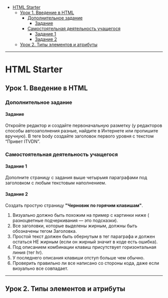- [HTML Starter](#html-starter)
  - [Урок 1. Введение в HTML](#урок-1-введение-в-html)
    - [Дополнительное задание](#дополнительное-задание)
      - [Задание](#задание)
    - [Самостоятельная деятельность учащегося](#самостоятельная-деятельность-учащегося)
      - [Задание 1](#задание-1)
      - [Задание 2](#задание-2)
  - [Урок 2. Типы элементов и атрибуты](#урок-2-типы-элементов-и-атрибуты)

***
# HTML Starter

## Урок 1. Введение в HTML

### Дополнительное задание

#### Задание

Откройте редактор и создайте первоначальную разметку (у редакторов способы автозаполнения разные, найдите в Интернете или пропишите вручную). В теге body создайте заголовок первого уровня с текстом “Привет ITVDN”.

### Самостоятельная деятельность учащегося
#### Задание 1
Дополните страницу с задания выше четырьмя параграфами под заголовком с любым текстовым наполнением.
#### Задание 2
Создать простую страницу **"Черновик по горячим клавишам"**.
  1. Визуально должно быть похожим на пример с картинки ниже ( разноцветные подчеркивания — это подсказки).
  2. Все заголовки, которые выделены жирным, должны быть обозначены тегом Заголовка.
  3. Простой текст должен быть обернутым в тег параграфа и должен остаться НЕ жирным (если он жирный значит в коде есть ошибка).
  4. Под описанием комбинации клавиш присутствует горизонтальная линия (тег hr).
  5. У последнего описания клавиши отступ больше чем обычно.
  6. Проверить правильно ли все написано со стороны кода, даже если визуально все совпадает.
***
## Урок 2. Типы элементов и атрибуты